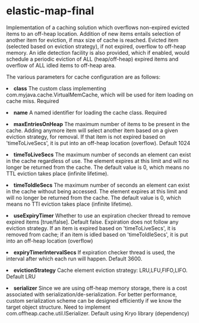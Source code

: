 # elastic-map-final
Implementation of a caching solution which overflows non-expired evicted items to an off-heap location.
Addition of new items entails selection of another item for eviction, if max size of cache is reached. Evicted item (selected based on eviction strategy), if not expired, overflow to off-heap memory. An idle detection facility is also provided, which if enabled, would schedule a periodic eviction of ALL (heap/off-heap) expired items and overflow of ALL idled items to off-heap area. 

The various parameters for cache configuration are as follows:<p>
<p><li>
<b>class</b>
	The custom class implementing com.myjava.cache.VirtualMemCache, which will be used for item loading
	on cache miss. Required
<p><li>	
<b>name</b>
	A named identifier for loading the cache class. Required

<p><li>	
<b>maxEntriesOnHeap</b>
	The maximum number of items to be present in the cache. Adding anymore item will 
	select another item based on a given eviction strategy, for removal. If that item is not expired based on 'timeToLiveSecs',
	it is put into an off-heap location (overflow). Default 1024

<p><li>	
<b>timeToLiveSecs</b>
	The maximum number of seconds an element can exist in the cache regardless of use. 
	The element expires at this limit and will no longer be returned from the cache. 
	The default value is 0, which means no TTL eviction takes place (infinite lifetime).
<p><li>	
<b>timeToIdleSecs</b>
	The maximum number of seconds an element can exist in the cache without being accessed. 
	The element expires at this limit and will no longer be returned from the cache. 
	The default value is 0, which means no TTI eviction takes place (infinite lifetime).
<p><li>	
<b>useExpiryTimer</b>
	Whether to use an expiration checker thread to remove expired items [true/false]. Default false.
	Expiration does not follow any eviction strategy. If an item is expired based on 'timeToLiveSecs', 
	it is removed from cache; if an item is idled based on 'timeToIdleSecs', it is put into an off-heap location (overflow)
<p><li>	
<b>expiryTimerIntervalSecs</b>
	If expiration checker thread is used, the interval after which each run will happen. Default 3600.
<p><li>	
<b>evictionStrategy</b>
	Cache element eviction strategy: LRU,LFU,FIFO,LIFO. Default LRU
<p><li>	
<b>serializer</b>
	Since we are using off-heap memory storage, there is a cost associated with serialization/de-serialization. 
	For better performance, custom serialization scheme can be designed efficiently if we know the 
	target object structure. Need to implement com.offheap.cache.util.ISerializer. 
	Default using Kryo library (dependency)
